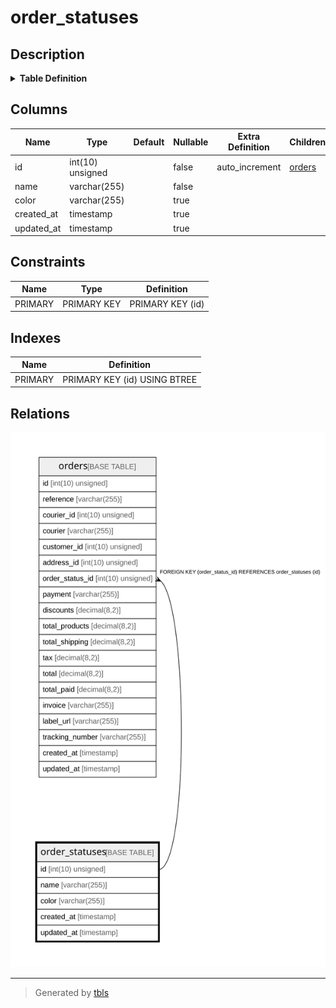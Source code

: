 # order_statuses

## Description

<details>
<summary><strong>Table Definition</strong></summary>

```sql
CREATE TABLE `order_statuses` (
  `id` int(10) unsigned NOT NULL AUTO_INCREMENT,
  `name` varchar(255) COLLATE utf8mb4_unicode_ci NOT NULL,
  `color` varchar(255) COLLATE utf8mb4_unicode_ci DEFAULT NULL,
  `created_at` timestamp NULL DEFAULT NULL,
  `updated_at` timestamp NULL DEFAULT NULL,
  PRIMARY KEY (`id`)
) ENGINE=InnoDB AUTO_INCREMENT=[Redacted by tbls] DEFAULT CHARSET=utf8mb4 COLLATE=utf8mb4_unicode_ci
```

</details>

## Columns

| Name | Type | Default | Nullable | Extra Definition | Children | Parents | Comment |
| ---- | ---- | ------- | -------- | --------------- | -------- | ------- | ------- |
| id | int(10) unsigned |  | false | auto_increment | [orders](orders.md) |  |  |
| name | varchar(255) |  | false |  |  |  |  |
| color | varchar(255) |  | true |  |  |  |  |
| created_at | timestamp |  | true |  |  |  |  |
| updated_at | timestamp |  | true |  |  |  |  |

## Constraints

| Name | Type | Definition |
| ---- | ---- | ---------- |
| PRIMARY | PRIMARY KEY | PRIMARY KEY (id) |

## Indexes

| Name | Definition |
| ---- | ---------- |
| PRIMARY | PRIMARY KEY (id) USING BTREE |

## Relations

![er](order_statuses.svg)

---

> Generated by [tbls](https://github.com/k1LoW/tbls)
